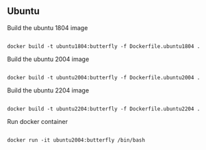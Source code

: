 ## Ubuntu

Build the ubuntu 1804 image
<pre><code>
docker build -t ubuntu1804:butterfly -f Dockerfile.ubuntu1804 .
</code></pre>

Build the ubuntu 2004 image
<pre><code>
docker build -t ubuntu2004:butterfly -f Dockerfile.ubuntu2004 .
</code></pre>

Build the ubuntu 2204 image
<pre><code>
docker build -t ubuntu2204:butterfly -f Dockerfile.ubuntu2204 .
</code></pre>

Run docker container 
<pre><code>
docker run -it ubuntu2004:butterfly /bin/bash
</code></pre>